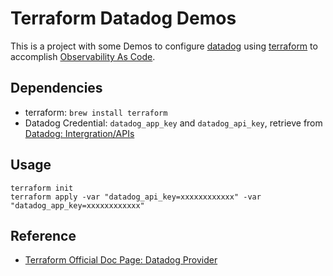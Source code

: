 # Terraform Datadog Demos

This is a project with some Demos to configure [datadog](https://www.datadoghq.com) using [terraform](https://www.terraform.io/) to accomplish [Observability As Code](https://www.thoughtworks.com/radar/techniques/observability-as-code).

## Dependencies

- terraform: `brew install terraform`
- Datadog Credential: `datadog_app_key` and `datadog_api_key`, retrieve from [Datadog: Intergration/APIs](https://app.datadoghq.com/account/settings#api)

## Usage

```
terraform init
terraform apply -var "datadog_api_key=xxxxxxxxxxxx" -var "datadog_app_key=xxxxxxxxxxxx"
```

## Reference

- [Terraform Official Doc Page: Datadog Provider ](https://www.terraform.io/docs/providers/datadog/index.html)
